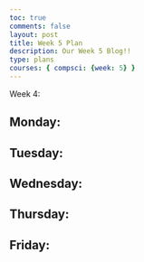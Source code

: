 ```yaml
---
toc: true
comments: false
layout: post
title: Week 5 Plan 
description: Our Week 5 Blog!! 
type: plans
courses: { compsci: {week: 5} }
---
```


Week 4:

Monday:
- 

Tuesday:
- 

Wednesday:
- 

Thursday:
- 

Friday:
- 